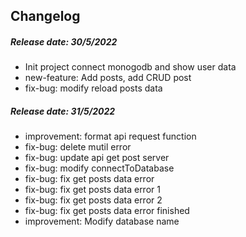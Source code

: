 ## Changelog

##### Release date: 30/5/2022
- Init project connect monogodb and show user data
- new-feature: Add posts, add CRUD post
- fix-bug: modify reload posts data

##### Release date: 31/5/2022
- improvement: format api request function
- fix-bug: delete mutil error
- fix-bug: update api get post server
- fix-bug: modify connectToDatabase
- fix-bug: fix get posts data error
- fix-bug: fix get posts data error 1
- fix-bug: fix get posts data error 2
- fix-bug: fix get posts data error finished
- improvement: Modify database name